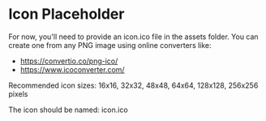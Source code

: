 # Icon Placeholder

For now, you'll need to provide an icon.ico file in the assets folder.
You can create one from any PNG image using online converters like:
- https://convertio.co/png-ico/
- https://www.icoconverter.com/

Recommended icon sizes: 16x16, 32x32, 48x48, 64x64, 128x128, 256x256 pixels

The icon should be named: icon.ico
